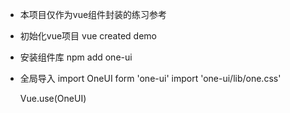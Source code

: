  
- 本项目仅作为vue组件封装的练习参考
 
- 初始化vue项目
    vue created demo
 
- 安装组件库
    npm add one-ui
 
- 全局导入
    import OneUI form 'one-ui'
    import 'one-ui/lib/one.css'
 
    Vue.use(OneUI)